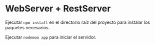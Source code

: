 # WebServer + RestServer

Ejecutar `npm install` en el directorio raíz del proyecto para instalar los paquetes necesarios.

Ejecutar `nodemon app` para iniciar el servidor.